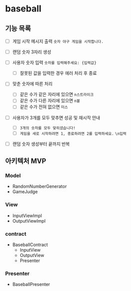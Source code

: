 # baseball

## 기능 목록
- [ ] 게임 시작 메시지 출력 `숫자 야구 게임을 시작합니다.`
- [ ] 랜덤 숫자 3자리 생성
- [ ] 사용자 숫자 입력 `숫자를 입력해주세요: {입력값}`
  - [ ] 잘못된 값을 입력한 경우 에러 처리 후 종료
- [ ] 맞춘 숫자에 따른 처리
  - [ ] 같은 수가 같은 자리에 있으면 `n스트라이크`
  - [ ] 같은 수가 다른 자리에 있으면 `n볼`
  - [ ] 같은 수가 전혀 없으면 `미스`
- [ ] 사용자가 3개를 모두 맞추면 성공 및 재시작 안내
  - [ ] `3개의 숫자를 모두 맞히셨습니다!`
  - [ ] `게임을 새로 시작하려면 1, 종료하려면 2를 입력하세요.` `\n입력`
- [ ] 랜덤 숫자 생성부터 끝까지 반복


## 아키텍처 MVP
### Model
- RandomNumberGenerator
- GameJudge
### View
- InputViewImpl
- OutputViewImpl
### contract
- BaseballContract
  - InputView
  - OutputView
  - Presenter
### Presenter
- BaseballPresenter